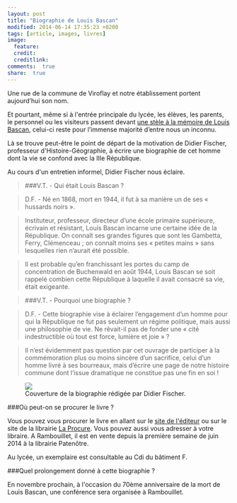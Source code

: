 ```yaml
---
layout: post
title: "Biographie de Louis Bascan"
modified: 2014-06-14 17:35:23 +0200
tags: [article, images, livres]
image:
  feature: 
  credit: 
  creditlink: 
comments:  true
share:  true
---
```

Une rue de la commune de Viroflay et notre établissement portent aujourd’hui son nom.Et pourtant, même si à l'entrée principale du lycée, les élèves, les parents, le personnel ou les visiteurs passent devant [une stèle à la mémoire de Louis Bascan](http://www.lyc-bascan-rambouillet.ac-versailles.fr/spip.php?article567 "Lien externe"), celui-ci reste pour l’immense majorité d’entre nous un inconnu.Là se trouve peut-être le point de départ de la motivation de Didier Fischer, professeur d'Histoire-Géographie, à écrire une biographie de cet homme dont la vie se confond avec la IIIe République.Au cours d'un entretien informel, Didier Fischer nous éclaire.>###V.T. - Qui était Louis Bascan ?

>D.F. - Né en 1868, mort en 1944, il fut à sa manière un de ses « hussards noirs ».

>Instituteur, professeur, directeur d’une école primaire supérieure, écrivain et résistant, Louis Bascan incarne une certaine idée de la République. On connaît ses grandes figures que sont les Gambetta, Ferry, Clémenceau ; on connaît moins ses « petites mains » sans lesquelles rien n’aurait été possible.

>Il est probable qu’en franchissant les portes du camp de concentration de Buchenwald en août 1944, Louis Bascan se soit rappelé combien cette République à laquelle il avait consacré sa vie, était exigeante.

>###V.T. - Pourquoi une biographie ?

>D.F. - Cette biographie vise à éclairer l’engagement d’un homme pour qui la République ne fut pas seulement un régime politique, mais aussi une philosophie de vie. Ne rêvait-il pas de fonder une « cité indestructible où tout est force, lumière et joie » ? 

>Il n’est évidemment pas question par cet ouvrage de participer à la commémoration plus ou moins sincère d’un sacrifice, celui d’un homme livré à ses bourreaux, mais d’écrire une page de notre histoire commune dont l’issue dramatique ne constitue pas une fin en soi !

<figure>
	<img src="http://bit.ly/1hTSL8Q">
	<figcaption>Couverture de la biographie rédigée par Didier Fischer.</figcaption>
</figure>###Où peut-on se procurer le livre ?

Vous pouvez vous procurer le livre en allant sur le [site de l'éditeur](http://www.editions-harmattan.fr/ "Lien externe") ou sur le site de la librairie [La Procure](http://www.laprocure.com "Lien externe"). Vous pouvez aussi vous adresser à votre libraire. A Rambouillet, il est en vente depuis la première semaine de juin 2014 à la librairie Patenôtre.Au lycée, un exemplaire est consultable au Cdi du bâtiment F. ###Quel prolongement donné à cette biographie ?

En novembre prochain, à l'occasion du 70ème anniversaire de la mort de Louis Bascan, une conférence sera organisée à Rambouillet.